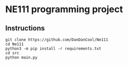 # NE111 programming project

## Instructions
```
git clone https://github.com/DanDanCool/Ne111
cd Ne111
python3 -m pip install -r requirements.txt
cd src
python main.py
```
